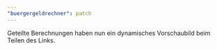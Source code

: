 ```yaml
---
"buergergeldrechner": patch
---
```


Geteilte Berechnungen haben nun ein dynamisches Vorschaubild beim Teilen des Links.
